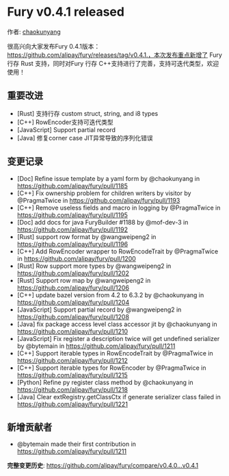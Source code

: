 # Fury v0.4.1 released

作者: [chaokunyang](https://github.com/chaokunyang)

很高兴向大家发布Fury 0.4.1版本： https://github.com/alipay/fury/releases/tag/v0.4.1.，本次发布重点新增了 Fury 行存 Rust 支持，同时对Fury 行存 C++支持进行了完善，支持可迭代类型，欢迎使用！

## 重要改进
* [Rust] 支持行存 custom struct, string, and i8 types
* [C++] RowEncoder支持可迭代类型
* [JavaScript] Support partial record
* [Java] 修复corner case JIT异常导致的序列化错误

## 变更记录
* [Doc] Refine issue template by a yaml form by @chaokunyang in https://github.com/alipay/fury/pull/1185
* [C++] Fix ownership problem for children writers by visitor by @PragmaTwice in https://github.com/alipay/fury/pull/1193
* [C++] Remove useless fields and macro in logging by @PragmaTwice in https://github.com/alipay/fury/pull/1195
* [Doc] add docs for java FuryBuilder #1188 by @mof-dev-3 in https://github.com/alipay/fury/pull/1192
* [Rust] support row format by @wangweipeng2 in https://github.com/alipay/fury/pull/1196
* [C++] Add RowEncoder wrapper to RowEncodeTrait by @PragmaTwice in https://github.com/alipay/fury/pull/1200
* [Rust] Row support more types by @wangweipeng2 in https://github.com/alipay/fury/pull/1202
* [Rust] Support row map by @wangweipeng2 in https://github.com/alipay/fury/pull/1206
* [C++] update bazel version from 4.2 to 6.3.2 by @chaokunyang in https://github.com/alipay/fury/pull/1204
* [JavaScript] Support partial record by @wangweipeng2 in https://github.com/alipay/fury/pull/1208
* [Java] fix package access level class accessor jit by @chaokunyang in https://github.com/alipay/fury/pull/1210
* [JavaScript] Fix register a description twice will get undefined serializer by @bytemain in https://github.com/alipay/fury/pull/1211
* [C++] Support iterable types in RowEncodeTrait by @PragmaTwice in https://github.com/alipay/fury/pull/1212
* [C++] Support iterable types for RowEncoder by @PragmaTwice in https://github.com/alipay/fury/pull/1215
* [Python] Refine py register class method by @chaokunyang in https://github.com/alipay/fury/pull/1218
* [Java] Clear extRegistry.getClassCtx if generate serializer class failed in https://github.com/alipay/fury/pull/1221

## 新增贡献者
* @bytemain made their first contribution in https://github.com/alipay/fury/pull/1211

**完整变更历史**: https://github.com/alipay/fury/compare/v0.4.0...v0.4.1